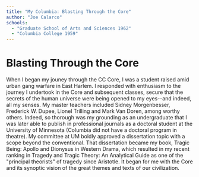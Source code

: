```yaml
---
title: "My Columbia: Blasting Through the Core"
author: "Joe Calarco"
schools:
  - "Graduate School of Arts and Sciences 1962"
  - "Columbia College 1959"
---
```


# Blasting Through the Core

When I began my jouney through the CC Core, I was a student raised amid urban gang warfare in East Harlem.  I responded with enthusiasm to the journey I undertook in the Core and subsequent classes, secure that the secrets of the human universe were being opened to my eyes--and indeed, all my senses.  My master teachers included Sidney Morgenbesser, Frederick W. Dupee, Lionel Trilling and Mark Van Doren, among worthy others.  Indeed, so thorough was my grounding as an undergraduate that I was later able to publish in professional journals as a doctoral student at the University of Minnesota (Columbia did not have a doctoral program in theatre).  My committee at UM boldly approved a dissertation topic with a scope beyond the conventional. That dissertation became my book, Tragic Being: Apollo and Dionysus in Western Drama, which resulted in my recent ranking in Tragedy and Tragic Theory: An Analytical Guide as one of the "principal theorists" of tragedy since Aristotle.  It began for me with the Core and its synoptic vision of the great themes and texts of our civilization.

